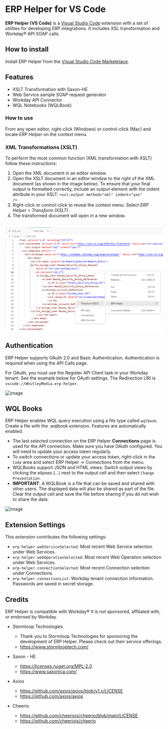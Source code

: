 # ERP Helper for VS Code

**ERP Helper (VS Code)** is a [Visual Studio Code]([https://code.visualstudio.com/) extension with a set of utilities for developing ERP integrations. It includes XSL transformation and Workday® API SOAP calls.

## How to install

Install ERP Helper from the [Visual Studio Code Marketplace](https://marketplace.visualstudio.com/items?itemName=WhitleyMedia.erp-helper).

## Features

* XSLT Transformation with Saxon-HE
* Web Service sample SOAP request generator
* Workday API Connector
* WQL Notebooks (WQLBook)

### How to use

From any open editor, right-click (Windows) or control-click (Mac) and locate <i>ERP Helper</i> on the context menu.

### XML Transformations (XSLT)
To perform the most common function (XML transformation with XSLT) follow these instructions:
1. Open the XML document in an editor window.
2. Open the XSLT document in an editor window to the right of the XML document (as shown in the image below). 
   To ensure that your final output is formatted correctly, include an output element with the indent attribute in your XSLT: <code><xsl:output method="xml" indent="yes" /></code>
3. Right-click or control-click to reveal the context menu.  Select <i>ERP Helper</i> > <i>Transform (XSLT)</i>.
4. The transformed document will open in a new window.

##   

![Transform (XSLT)](images/erp-helper-screenshot-1.png)

## Authentication
ERP Helper supports OAuth 2.0 and Basic Authentication. Authentication is required when using the API Calls page.

For OAuth, you must use the Register API Client task in your Workday tenant.  See the example below for OAuth settings.  The Redirection URI is `vscode://WhitleyMedia.erp-helper`.

![image](https://github.com/swhitley/erp-helper-vscode/assets/413552/572d237c-8493-4f0d-8f8d-2d4030062c66)

## WQL Books
ERP Helper enables WQL query execution using a file type called `wqlbook`.  Create a file with the .wqlbook extension. Features are automatically enabled.
* The last selected connection on the ERP Helper **Connections** page is used for the API connection.  Make sure you have OAuth configured.  You will need to update your access token regularly.
* To switch connections or update your access token, right-click in the `Code` area and select ERP Helper -> Connections from the menu.
* WQLBooks support JSON and HTML views.  Switch output views by clicking the elipses (...) next to the output cell and then select `Change Presentation`.
* **IMPORTANT**: A WQLBook is a file that can be saved and shared with other users. The displayed data will also be shared as part of the file.  Clear the output cell and save the file before sharing if you do not wish to share the data.

<img width="578" alt="image" src="https://github.com/swhitley/erp-helper-vscode/assets/413552/82853270-80dd-47a6-ac2a-cb513a8fd6f7">


## Extension Settings

This extension contributes the following settings:

* `erp-helper.webServiceSelected`: Most recent Web Service selection under Web Services.
* `erp-helper.webOperationSelected`: Most recent Web Operation selection under Web Services.
* `erp-helper.connectionSelected`: Most recent Connection selection under Connections.
* `erp-helper.connectionList`: Workday tenant connection information.  Passwords are saved in secret storage.

## Credits

ERP Helper is compatible with Workday®
It is not sponsored, affiliated with, or endorsed by Workday.

- Stormloop Technologies
  - Thank you to Stormloop Technologies for sponsoring the development of ERP Helper. Please check out their service offerings.
  - https://www.stormlooptech.com/

- Saxon - HE
  - https://licenses.nuget.org/MPL-2.0
  - https://www.saxonica.com/

- Axios
  - https://github.com/axios/axios/blob/v1.x/LICENSE
  - https://github.com/axios/axios

- Cheerio
  - https://github.com/cheeriojs/cheerio/blob/main/LICENSE
  - https://github.com/cheeriojs/cheerio
